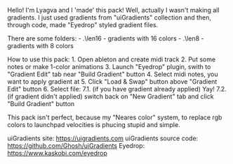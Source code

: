 Hello! I'm Lyagva and I 'made' this pack! 
Well, actually I wasn't making all gradients. I just used gradients from "uiGradients" collection and then, through code, made "Eyedrop" styled gradient files.

There are some folders:
	- .\len16 - gradients with 16 colors
	- .\len8 - gradients with 8 colors


How to use this pack:
	1. Open ableton and create midi track
	2. Put some notes or make 1-color animations
	3. Launch "Eyedrop" plugin, swith to "Gradient Edit" tab near "Build Gradient" button
	4. Select midi notes, you want to apply gradient at
	5. Click "Load & Swap" button above "Gradient Edit" button
	6. Select file:
		7.1. (if you have gradient already applied) Yay!
		7.2. (if gradient didn't applied) switch back on "New Gradient" tab and click "Build Gradient" button


This pack isn't perfect, because my "Neares color" system, to replace rgb colors to launchpad velocities is phucing stupid and simple.


uiGradients site: https://uigradients.com
uiGradients source code: https://github.com/Ghosh/uiGradients
Eyedrop: https://www.kaskobi.com/eyedrop